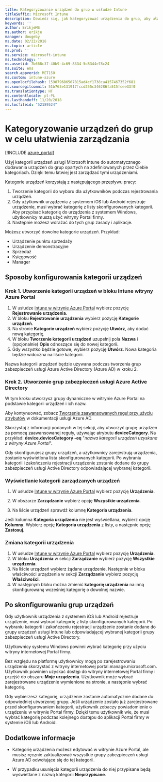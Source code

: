 ```yaml
---
title: Kategoryzowanie urządzeń do grup w usłudze Intune
titleSuffix: Microsoft Intune
description: Dowiedz się, jak kategoryzować urządzenia do grup, aby ułatwić zarządzanie.
keywords: ''
author: ErikjeMS
ms.author: erikje
manager: dougeby
ms.date: 02/22/2018
ms.topic: article
ms.prod: ''
ms.service: microsoft-intune
ms.technology: ''
ms.assetid: 7b668c37-40b9-4c69-8334-5d8344e78c24
ms.suite: ems
search.appverid: MET150
ms.custom: intune-azure
ms.openlocfilehash: 159079686507815ad4cf1738ca4157467352f681
ms.sourcegitcommit: 51b763e131917fccd255c346286fa515fcee33f0
ms.translationtype: HT
ms.contentlocale: pl-PL
ms.lasthandoff: 11/20/2018
ms.locfileid: "52189524"
---
```

# <a name="categorize-devices-into-groups-for-easier-management"></a>Kategoryzowanie urządzeń do grup w celu ułatwienia zarządzania

[!INCLUDE [azure_portal](./includes/azure_portal.md)]

Użyj kategorii urządzeń usługi Microsoft Intune do automatycznego dodawania urządzeń do grup opartych na zdefiniowanych przez Ciebie kategoriach. Dzięki temu łatwiej jest zarządzać tymi urządzeniami.

Kategorie urządzeń korzystają z następującego przepływu pracy:
1. Tworzenie kategorii do wyboru dla użytkowników podczas rejestrowania urządzeń.
2. Gdy użytkownik urządzenia z systemem iOS lub Android rejestruje urządzenie, musi wybrać kategorię z listy skonfigurowanych kategorii. Aby przypisać kategorię do urządzenia z systemem Windows, użytkownicy muszą użyć witryny Portal firmy.
3. Następnie możesz wdrażać do tych grup zasady i aplikacje.

Możesz utworzyć dowolne kategorie urządzeń. Przykład:
- Urządzenie punktu sprzedaży
- Urządzenie demonstracyjne
- Sprzedaż
- Księgowość
- Manager

## <a name="how-to-configure-device-categories"></a>Sposoby konfigurowania kategorii urządzeń

### <a name="step-1-create-device-categories-on-the-intune-blade-of-the-azure-portal"></a>Krok 1. Utworzenie kategorii urządzeń w bloku Intune witryny Azure Portal
1. W usłudze [Intune w witrynie Azure Portal](https://aka.ms/intuneportal) wybierz pozycję **Rejestrowanie urządzenia**.
2. W bloku **Rejestrowanie urządzenia** wybierz pozycję **Kategorie urządzeń**.
3. Na stronie **Kategorie urządzeń** wybierz pozycję **Utwórz**, aby dodać nową kategorię.
4. W bloku **Tworzenie kategorii urządzeń** uzupełnij pola **Nazwa** i (opcjonalnie) **Opis** odnoszące się do nowej kategorii.
5. Gdy wszystko będzie gotowe, wybierz pozycję **Utwórz**. Nowa kategoria będzie widoczna na liście kategorii.

Nazwa kategorii urządzeń będzie używana podczas tworzenia grup zabezpieczeń usługi Azure Active Directory (Azure AD) w kroku 2.

### <a name="step-2-create-azure-active-directory-security-groups"></a>Krok 2. Utworzenie grup zabezpieczeń usługi Azure Active Directory
W tym kroku utworzysz grupy dynamiczne w witrynie Azure Portal na podstawie kategorii urządzeń i ich nazw.

Aby kontynuować, zobacz [Tworzenie zaawansowanych reguł przy użyciu atrybutów](https://azure.microsoft.com/documentation/articles/active-directory-accessmanagement-groups-with-advanced-rules/#using-attributes-to-create-rules-for-device-objects) w dokumentacji usługi Azure AD.

Skorzystaj z informacji podanych w tej sekcji, aby utworzyć grupę urządzeń za pomocą zaawansowanej reguły, używając atrybutu **deviceCategory**. Na przykład: **device.deviceCategory -eq** "*nazwa kategorii urządzeń uzyskana z witryny Azure Portal*".

Gdy skonfigurujesz grupy urządzeń, a użytkownicy zarejestrują urządzenia, zostanie wyświetlona lista skonfigurowanych kategorii. Po wybraniu kategorii i zakończeniu rejestracji urządzenie zostanie dodane do grupy zabezpieczeń usługi Active Directory odpowiadającej wybranej kategorii.

### <a name="view-the-categories-of-devices-that-you-manage"></a>Wyświetlanie kategorii zarządzanych urządzeń

1.  W usłudze [Intune w witrynie Azure Portal](https://aka.ms/intuneportal) wybierz pozycję **Urządzenia**.

2.  W obszarze **Zarządzanie** wybierz opcję **Wszystkie urządzenia**.

3.  Na liście urządzeń sprawdź kolumnę **Kategoria urządzenia**.

Jeśli kolumna **Kategoria urządzenia** nie jest wyświetlana, wybierz opcję **Kolumny**. Wybierz opcję **Kategoria urządzenia** z listy, a następnie opcję **Zastosuj**.

### <a name="change-the-category-of-a-device"></a>Zmiana kategorii urządzenia

1. W usłudze [Intune w witrynie Azure Portal](https://aka.ms/intuneportal) wybierz pozycję **Urządzenia**.
2. W bloku **Urządzenia** w sekcji **Zarządzanie** wybierz pozycję **Wszystkie urządzenia**.
3. Na liście urządzeń wybierz żądane urządzenie. Następnie w bloku właściwości urządzenia w sekcji **Zarządzanie** wybierz pozycję **Właściwości**.
4. W następnym bloku można zmienić **kategorię urządzenia** na inną skonfigurowaną wcześniej kategorię o dowolnej nazwie.

## <a name="after-you-configure-device-groups"></a>Po skonfigurowaniu grup urządzeń

Gdy użytkownik urządzenia z systemem iOS lub Android rejestruje urządzenie, musi wybrać kategorię z listy skonfigurowanych kategorii. Po wybraniu kategorii i zakończeniu rejestracji urządzenie zostanie dodane do grupy urządzeń usługi Intune lub odpowiadającej wybranej kategorii grupy zabezpieczeń usługi Active Directory.

Użytkownicy systemu Windows powinni wybrać kategorię przy użyciu witryny internetowej Portal firmy.

Bez względu na platformę użytkownicy mogą po zarejestrowaniu urządzenia skorzystać z witryny internetowej portal.manage.microsoft.com. Użytkownik powinien uzyskać dostęp do witryny internetowej Portal firmy i przejść do obszaru **Moje urządzenia**. Użytkownik może wybrać zarejestrowane urządzenie wymienione na stronie, a następnie wybrać kategorię.

Gdy wybierzesz kategorię, urządzenie zostanie automatycznie dodane do odpowiedniej utworzonej grupy. Jeśli urządzenie zostało już zarejestrowane przed skonfigurowaniem kategorii, użytkownik zobaczy powiadomienie o urządzeniu w witrynie Portal firmy. Dzięki temu użytkownik wie, że musi wybrać kategorię podczas kolejnego dostępu do aplikacji Portal firmy w systemie iOS lub Android.

## <a name="further-information"></a>Dodatkowe informacje
- Kategorię urządzenia możesz edytować w witrynie Azure Portal, ale musisz ręcznie zaktualizować wszystkie grupy zabezpieczeń usługi Azure AD odwołujące się do tej kategorii.

- W przypadku usunięcia kategorii urządzenia do niej przypisane będą wyświetlane z nazwą kategorii **Nieprzypisane**.
